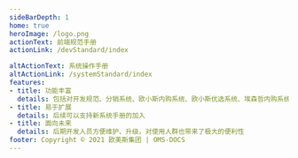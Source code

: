 ```yaml
---
sideBarDepth: 1
home: true
heroImage: /logo.png
actionText: 前端规范手册
actionLink: /devStandard/index

altActionText: 系统操作手册
altActionLink: /systemStandard/index
features:
- title: 功能丰富
  details: 包括对开发规范、分销系统、欧小斯内购系统、欧小斯优选系统、埃森哲内购系统操作手册的输出
- title: 易于扩展
  details: 后续可以支持新系统手册的加入
- title: 面向未来
  details: 后期开发人员方便维护、升级，对使用人群也带来了极大的便利性
footer: Copyright © 2021 欧美斯集团 | OMS-DOCS
---
```

<script setup>
import * as dd from 'dingtalk-jsapi'
// if(dd.env.platform == 'notInDingTalk'){
//   location.href="/error.html"
//   alert("请登录钉钉后打开")
// }
</script>